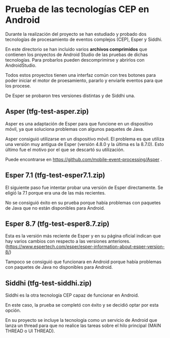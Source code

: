 # Prueba de las tecnologías CEP en Android
Durante la realización del proyecto se han estudiado y probado dos tecnologías de procesamiento de eventos complejos (CEP), Esper y Siddhi.

En este directorio se han incluido varios **archivos comprimidos** que contienen los proyectos de Android Studio de las pruebas de dichas tecnologías.
Para probarlos pueden descomprimirse y abrirlos con AndroidStudio.

Todos estos proyectos tienen una interfaz común con tres botones para poder iniciar el motor de proesamiento, pararlo y enviarle eventos para que los procese. 

De Esper se probaron tres versiones distintas y de Siddhi una.


## Asper (tfg-test-asper.zip)
Asper es una adaptación de Esper para que funcione en un dispositivo móvil, ya que soluciona problemas con algunos paquetes de Java.

Asper consiguió utilizarse en un dispositivo móvil. El problema es que utiliza una versión muy antigua de Esper (versión 4.8.0 y la última es la 8.7.0).
Esto último fue el motivo por el que se descartó su utilización.

Puede encontrarse en https://github.com/mobile-event-processing/Asper .


## Esper 7.1 (tfg-test-esper7.1.zip)
El siguiente paso fue intentar probar una versión de Esper directamente. Se eligió la 7.1 porque era una de las más recientes.

No se consiguió éxito en su prueba porque había problemas con paquetes de Java que no están disponibles para Android.

## Esper 8.7 (tfg-test-esper8.7.zip)
Esta es la versión más reciente de Esper y en su página oficial indican que hay varios cambios con respecto a las versiones anteriores. 
(https://www.espertech.com/esper/esper-information-about-esper-version-8/)

Tampoco se consiguió que funcionara en Android porque había problemas con paquetes de Java no disponibles para Android.


## Siddhi (tfg-test-siddhi.zip)
Siddhi es la otra tecnología CEP capaz de funcionar en Android. 

En este caso, la prueba se completó con éxito y se decidió optar por esta opción.

En su proyecto se incluye la tecnología como un servicio de Android que lanza un thread para que no realice las tareas 
sobre el hilo principal (MAIN THREAD o UI THREAD).